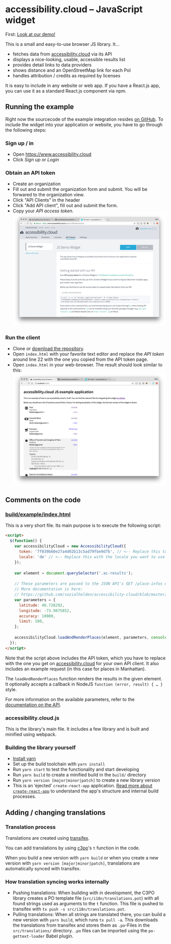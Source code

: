 # accessibility.cloud – JavaScript widget

First: [Look at our demo!](https://sozialhelden.github.io/accessibility-cloud-js/)

This is a small and easy-to-use browser JS library. It…

- fetches data from [accessibility.cloud](https://www.accessibility.cloud) via its API
- displays a nice-looking, usable, accessible results list
- provides detail links to data providers
- shows distance and an OpenStreetMap link for each PoI
- handles attribution / credits as required by licenses

It is easy to include in any website or web app. If you have a React.js app, you can use it as a
standard React.js component via npm.


## Running the example

Right now the sourcecode of the example integration resides [on GitHub](https://github.com/sozialhelden//tree/master/public/js-example).
To include the widget into your application or website, you have to go through the following steps:

### Sign up / in

- Open https://www.accessibility.cloud
- Click *Sign up* or *Login*

### Obtain an API token

- Create an organization
- Fill out and submit the organization form and submit. You will be forwared to the organization
  view.
- Click "API Clients" in the header
- Click "Add API client", fill out and submit the form.
- Copy your *API access token*.
  ![Screenshot of accessibility.cloud API Clients view](./docs/get-api-token.png)

### Run the client

- Clone or [download the repository](https://github.com/sozialhelden/accessibility-cloud-js/archive/master.zip).
- Open `index.html` with your favorite text editor and replace the *API token* around line 22 with
  the one you copied from the API token page.
- Open `index.html` in your web-browser. The result should look similar to this:
  ![Widget demo screenshot](./docs/widget-demo.png)



## Comments on the code

### [build/example/index.html](./build/example/index.html)

This is a very short file. Its main purpose is to execute the following script:

```html
<script>
  $(function() {
    var accessibilityCloud = new AccessibilityCloud({
      token: '7f039b60e27a4d02b13c5ad79fbe9d7b', // <-- Replace this token with your own
      locale: 'de' // <-- Replace this with the locale you want to use
    });

    var element = document.querySelector('.ac-results');

    // These parameters are passed to the JSON API's GET /place-infos endpoint.
    // More documentation is here:
    // https://github.com/sozialhelden/accessibility-cloud/blob/master/docs/json-api.md#get-place-infos
    var parameters = {
      latitude: 40.728292,
      longitude: -73.9875852,
      accuracy: 10000,
      limit: 100,
    };

    accessibilityCloud.loadAndRenderPlaces(element, parameters, console.log);
  });
</script>
```

Note that the script above includes the API token, which you have to replace with the one you get on
[accessibility.cloud](https://acloud.eu.meteorapp.com) for your own API client. It also includes an
example request (in this case for places in Manhattan).

The `loadAndRenderPlaces` function renders the results in the given element. It optionally accepts a
callback in NodeJS `function (error, result) { … }` style.

For more information on the available parameters, refer to the
[documentation on the API](https://github.com/sozialhelden//blob/master/docs/json-api.md).


### accessibility.cloud.js

This is the library's main file. It includes a few library and is built and minified using webpack.


### Building the library yourself

- [Install yarn](https://yarnpkg.com/en/docs/install)
- Set up the build toolchain with `yarn install`
- Run `yarn start` to test the functionality and start developing
- Run `yarn build` to create a minified build in the `build/` directory
- Run `yarn version [major|minor|patch]` to create a new library version
- This is an ‘ejected’ `create-react-app` application. [Read more about `create-react-app`](https://github.com/facebookincubator/create-react-app/blob/master/packages/react-scripts/template/README.md)
  to understand the app's structure and internal build processes.



## Adding / changing translations

### Translation process

Translations are created using [transifex](https://www.transifex.com/sozialhelden/accessibility-cloud/js-widget/).

You can add translations by using [c3po](c-3po.js.org)'s `t` function in the code.

When you build a new version with `yarn build` or when you create a new version with `yarn version
[major|minor|patch]`, translations are automatically synced with transifex.

### How translation syncing works internally

- Pushing translations: When building with in development, the C3PO library creates a PO template
file (`src/i18n/translations.pot`) with all found strings used as arguments to the `t` function.
This file is pushed to transifex with `tx push -s src/i18n/translations.pot`.
- Pulling translations: When all strings are translated there, you can build a new version with
`yarn build`, which runs `tx pull -a`. This downloads the translations from transifex and stores
them as `.po`-Files in the `src/translations/` directory. `.po` files can be imported using the
`po-gettext-loader` Babel plugin.
